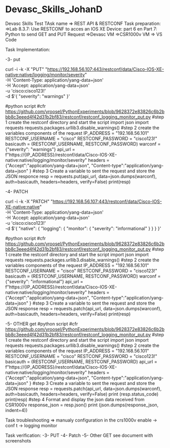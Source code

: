 # Devasc_Skills_JohanD
Devasc Skills Test
TAsk name => REST API & RESTCONF
Task preparation:
  =>Lab 8.3.7: Use RESTCONF to acces an IOS XE Device: part 6 en Part 7: Python to send GET and PUT Request
	=>Devasc VM
	=>CSR1000v VM
	=> VS Code
 
Task Implementation:

-3- put

curl -i -k -X "PUT" "https://192.168.56.107:443/restconf/data/Cisco-IOS-XE-native:native/logging/monitor/severity" \
-H 'Content-Type: application/yang-data+json' \
-H 'Accept: application/yang-data+json' \
-u 'cisco:cisco123!' \
-d $'{
       "severity": "warnings"
}'


#python script
#cfr https://github.com/yroosel/PythonExperiments/blob/9628372e83826c6b2bbb8c3eeed4f42d31b2bf83/restconf/restconf_logging_monitor_put.py
#step 1 create the restconf directory and start the script
import json
import requests
requests.packages.urllib3.disable_warnings()
#step 2 create the variables components of the request
IP_ADDRESS = "192.168.56.101"
RESTCONF_USERNAME = "cisco"
RESTCONF_PASSWORD = "cisco123!"
basicauth = (RESTCONF_USERNAME, RESTCONF_PASSWORD)
warconf = {"severity": "warnings"}
api_url = f"https://{IP_ADDRESS}/restconf/data/Cisco-IOS-XE-native:native/logging/monitor/severity"
headers = {"Accept":"application/yang-data+json",
           "Content-type":"application/yang-data+json"
           }
#step 3 Create a variable to sent the request and store the JSON responce
resp = requests.put(api_url, data=json.dumps(warconf), auth=basicauth, headers=headers, verify=False)
print(resp)

-4- PATCH

curl -i -k -X "PATCH" "https://192.168.56.107:443/restconf/data/Cisco-IOS-XE-native:native" \
-H 'Content-Type: application/yang-data+json' \
-H 'Accept: application/yang-data+json' \
-u 'cisco:cisco123!' \
-d $'{
"native": {
"logging": {
"monitor": {
"severity": "informational"
}
}
}
}'



#python script
#cfr https://github.com/yroosel/PythonExperiments/blob/9628372e83826c6b2bbb8c3eeed4f42d31b2bf83/restconf/restconf_logging_monitor_put.py
#step 1 create the restconf directory and start the script
import json
import requests
requests.packages.urllib3.disable_warnings()
#step 2 create the variables components of the request
IP_ADDRESS = "192.168.56.101"
RESTCONF_USERNAME = "cisco"
RESTCONF_PASSWORD = "cisco123!"
basicauth = (RESTCONF_USERNAME, RESTCONF_PASSWORD)
warconf = {"severity": "informational"}
api_url = f"https://{IP_ADDRESS}/restconf/data/Cisco-IOS-XE-native:native/logging/monitor/severity"
headers = {"Accept":"application/yang-data+json",
           "Content-type":"application/yang-data+json"
           }
#step 3 Create a variable to sent the request and store the JSON response
resp = requests.patch(api_url, data=json.dumps(warconf), auth=basicauth, headers=headers, verify=False)
print(resp)

-5- OTHER get
#python script
#cfr https://github.com/yroosel/PythonExperiments/blob/9628372e83826c6b2bbb8c3eeed4f42d31b2bf83/restconf/restconf_logging_monitor_put.py
#step 1 create the restconf directory and start the script
import json
import requests
requests.packages.urllib3.disable_warnings()
#step 2 create the variables components of the request
IP_ADDRESS = "192.168.56.101"
RESTCONF_USERNAME = "cisco"
RESTCONF_PASSWORD = "cisco123!"
basicauth = (RESTCONF_USERNAME, RESTCONF_PASSWORD)
api_url = f"https://{IP_ADDRESS}/restconf/data/Cisco-IOS-XE-native:native/logging/monitor/severity"
headers = {"Accept":"application/yang-data+json",
           "Content-type":"application/yang-data+json"
           }
#step 3 Create a variable to sent the request and store the JSON response
resp = requests.patch(api_url, data=json.dumps(warconf), auth=basicauth, headers=headers, verify=False)
print (resp.status_code)
print(resp)
#step 4 Format and display the json data received from CSR1000v
response_json = resp.json()
print (json.dumps(response_json, indent=4))

Task troubleshooting => manualy configuration in the crs1000v 
enable -> conf t -> logging monitor

Task verification:
-3- PUT
-4- Patch
-5- Other GET
see document with screenshots

